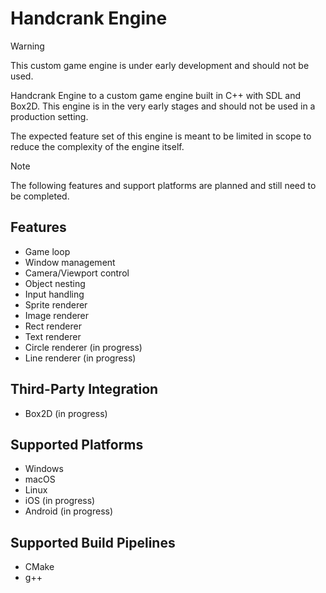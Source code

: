 # Handcrank Engine

> [!WARNING]
> This custom game engine is under early development and should not be used.

Handcrank Engine to a custom game engine built in C++ with SDL and Box2D. This engine is in the very early stages and should not be used in a production setting.

The expected feature set of this engine is meant to be limited in scope to reduce the complexity of the engine itself.

> [!NOTE]
> The following features and support platforms are planned and still need to be completed.

## Features
- Game loop
- Window management
- Camera/Viewport control
- Object nesting
- Input handling
- Sprite renderer
- Image renderer
- Rect renderer
- Text renderer
- Circle renderer (in progress)
- Line renderer (in progress)

## Third-Party Integration
- Box2D (in progress)

## Supported Platforms
- Windows
- macOS
- Linux
- iOS (in progress)
- Android (in progress)

## Supported Build Pipelines
- CMake
- g++
